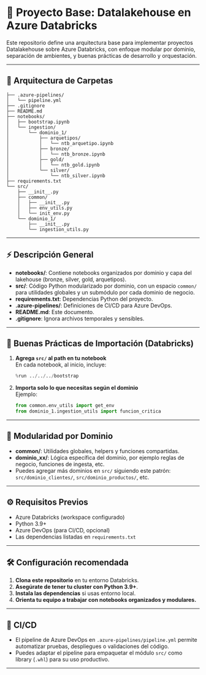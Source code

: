 
# 🧱 Proyecto Base: Datalakehouse en Azure Databricks

Este repositorio define una arquitectura base para implementar proyectos Datalakehouse sobre Azure Databricks, con enfoque modular por dominio, separación de ambientes, y buenas prácticas de desarrollo y orquestación.

---

## 📐 Arquitectura de Carpetas

```
├── .azure-pipelines/
│   └── pipeline.yml
├── .gitignore
├── README.md
├── notebooks/
│   ├── bootstrap.ipynb
│   └── ingestion/
│       └── dominio_1/
│           ├── arquetipos/
│           │   └── ntb_arquetipo.ipynb
│           ├── bronze/
│           │   └── ntb_bronze.ipynb
│           ├── gold/
│           │   └── ntb_gold.ipynb
│           └── silver/
│               └── ntb_silver.ipynb
├── requirements.txt
└── src/
    ├── __init__.py
    ├── common/
    │   ├── __init__.py
    │   ├── env_utils.py
    │   └── init_env.py
    └── dominio_1/
        ├── __init__.py
        └── ingestion_utils.py
```

---

## ⚡️ Descripción General

- **notebooks/**: Contiene notebooks organizados por dominio y capa del lakehouse (bronze, silver, gold, arquetipos).
- **src/**: Código Python modularizado por dominio, con un espacio `common/` para utilidades globales y un submódulo por cada dominio de negocio.
- **requirements.txt**: Dependencias Python del proyecto.
- **.azure-pipelines/**: Definiciones de CI/CD para Azure DevOps.
- **README.md**: Este documento.
- **.gitignore**: Ignora archivos temporales y sensibles.

---

## 🚀 Buenas Prácticas de Importación (Databricks)

1. **Agrega `src/` al path en tu notebook**  
   En cada notebook, al inicio, incluye:

   ```python
   %run ../../../bootstrap
   ```

2. **Importa solo lo que necesitas según el dominio**  
   Ejemplo:

   ```python
   from common.env_utils import get_env
   from dominio_1.ingestion_utils import funcion_critica
   ```

---

## 🧩 Modularidad por Dominio

- **common/**: Utilidades globales, helpers y funciones compartidas.
- **dominio_xx/**: Lógica específica del dominio, por ejemplo reglas de negocio, funciones de ingesta, etc.
- Puedes agregar más dominios en `src/` siguiendo este patrón:  
  `src/dominio_clientes/`, `src/dominio_productos/`, etc.

---

## ⚙️ Requisitos Previos

- Azure Databricks (workspace configurado)
- Python 3.9+
- Azure DevOps (para CI/CD, opcional)
- Las dependencias listadas en `requirements.txt`

---

## 🛠️ Configuración recomendada

1. **Clona este repositorio** en tu entorno Databricks.
2. **Asegúrate de tener tu cluster con Python 3.9+**.
3. **Instala las dependencias** si usas entorno local.
4. **Orienta tu equipo a trabajar con notebooks organizados y modulares.**

---

## 🔁 CI/CD

- El pipeline de Azure DevOps en `.azure-pipelines/pipeline.yml` permite automatizar pruebas, despliegues o validaciones del código.
- Puedes adaptar el pipeline para empaquetar el módulo `src/` como library (`.whl`) para su uso productivo.

---

